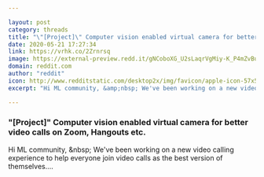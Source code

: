```yaml
---

layout: post
category: threads
title: "\"[Project]\" Computer vision enabled virtual camera for better video calls on Zoom, Hangouts etc."
date: 2020-05-21 17:27:34
link: https://vrhk.co/2Zrnrsq
image: https://external-preview.redd.it/gNCoboXG_U2sLaqrVgMiy-K_P4mZvBuAhMpTKIBrXZs.jpg?width=1200&height=628.272251309&auto=webp&crop=1200:628.272251309,smart&s=d9bd2270cb2fa373b01a7a269047680da175e4ae
domain: reddit.com
author: "reddit"
icon: http://www.redditstatic.com/desktop2x/img/favicon/apple-icon-57x57.png
excerpt: "Hi ML community, &amp;nbsp; We've been working on a new video calling experience to help everyone join video calls as the best version of themselves...."

---
```


### "[Project]" Computer vision enabled virtual camera for better video calls on Zoom, Hangouts etc.

Hi ML community, &amp;nbsp; We've been working on a new video calling experience to help everyone join video calls as the best version of themselves....